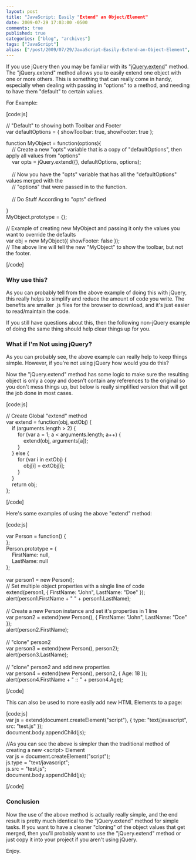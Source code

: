 ```yaml
---
layout: post
title: "JavaScript: Easily "Extend" an Object/Element"
date: 2009-07-29 17:03:00 -0500
comments: true
published: true
categories: ["blog", "archives"]
tags: ["JavaScript"]
alias: ["/post/2009/07/29/JavaScript-Easily-Extend-an-Object-Element", "/post/2009/07/29/javascript-easily-extend-an-object-element"]
---
```

<!-- more -->
<p>If you use jQuery then you may be familiar with its "<a href="http://docs.jquery.com/Utilities/jQuery.extend">jQuery.extend</a>" method. The "jQuery.extend" method allows you to easily extend one object with one or more others. This is something that can really come in handy, especially when dealing with passing in "options" to a method, and needing to have them "default" to certain values.</p>
<p>For Example:</p>
<p>[code:js]</p>
<p>// "Default" to showing both Toolbar and Footer<br />var defaultOptions = { showToolbar: true, showFooter: true };</p>
<p>function MyObject = function(options){<br />&nbsp;&nbsp;&nbsp; // Create a new "opts" variable that is a copy of "defaultOptions", then apply all values from "options"<br />&nbsp;&nbsp;&nbsp; var opts = jQuery.extend({}, defaultOptions, options);<br /><br />&nbsp;&nbsp;&nbsp; // Now you have the "opts" variable that has all the "defaultOptions" values merged with the<br />&nbsp;&nbsp;&nbsp; // "options" that were passed in to the function.<br /><br />&nbsp;&nbsp;&nbsp; // Do Stuff According to "opts" defined</p>
<p>}<br />MyObject.prototype = {};</p>
<p>// Example of creating new MyObject and passing it only the values you want to override the defaults<br />var obj = new MyObject({ showFooter: false });<br />// The above line will tell the new "MyObject" to show the toolbar, but not the footer.</p>
<p>[/code]</p>
<h3>Why use this?</h3>
<p>As you can probably tell from the above example of doing this with jQuery, this really helps to simplify and reduce the amount of code you write. The benefits are smaller .js files for the browser to download, and it's just easier to read/maintain the code.</p>
<p>If you still have questions about this, then the following non-jQuery example of doing the same thing should help clear things up for you.</p>
<h3>What if I'm Not using jQuery?<br /></h3>
<p>As you can probably see, the above example can really help to keep things simple. However, if you're not using jQuery how would you do this?</p>
<p>Now the "jQuery.extend" method has some logic to make sure the resulting object is only a copy and doesn't contain any references to the original so you don't mess things up, but below is really simplified version that will get the job done in most cases.</p>
<p>[code:js]</p>
<p>// Create Global "extend" method<br />var extend = function(obj, extObj) {<br />&nbsp;&nbsp;&nbsp; if (arguments.length &gt; 2) {<br />&nbsp;&nbsp;&nbsp;&nbsp;&nbsp;&nbsp;&nbsp; for (var a = 1; a &lt; arguments.length; a++) {<br />&nbsp;&nbsp;&nbsp;&nbsp;&nbsp;&nbsp;&nbsp;&nbsp;&nbsp;&nbsp;&nbsp; extend(obj, arguments[a]);<br />&nbsp;&nbsp;&nbsp;&nbsp;&nbsp;&nbsp;&nbsp; }<br />&nbsp;&nbsp;&nbsp; } else {<br />&nbsp;&nbsp;&nbsp;&nbsp;&nbsp;&nbsp;&nbsp; for (var i in extObj) {<br />&nbsp;&nbsp;&nbsp;&nbsp;&nbsp;&nbsp;&nbsp;&nbsp;&nbsp;&nbsp;&nbsp; obj[i] = extObj[i];<br />&nbsp;&nbsp;&nbsp;&nbsp;&nbsp;&nbsp;&nbsp; }<br />&nbsp;&nbsp;&nbsp; }<br />&nbsp;&nbsp;&nbsp; return obj;<br />};</p>
<p>[/code]</p>
<p>Here's some examples of using the above "extend" method:</p>
<p>[code:js]</p>
<p>var Person = function() {<br />};<br />Person.prototype = {<br />&nbsp;&nbsp;&nbsp; FirstName: null,<br />&nbsp;&nbsp;&nbsp; LastName: null<br />};&nbsp;&nbsp;&nbsp;&nbsp;&nbsp;&nbsp;&nbsp; <br /><br />var person1 = new Person();<br />// Set multiple object properties with a single line of code<br />extend(person1, { FirstName: "John", LastName: "Doe" });<br />alert(person1.FirstName + " " + person1.LastName);<br /><br />// Create a new Person instance and set it's properties in 1 line<br />var person2 = extend(new Person(), { FirstName: "John", LastName: "Doe" });<br />alert(person2.FirstName);<br /><br />// "clone" person2<br />var person3 = extend(new Person(), person2);<br />alert(person3.LastName);<br /><br />// "clone" person2 and add new properties<br />var person4 = extend(new Person(), person2, { Age: 18 });<br />alert(person4.FirstName + " :: " + person4.Age);</p>
<p>[/code]</p>
<p>This can also be used to more easily add new HTML Elements to a page:</p>
<p>[code:js]<br />var js = extend(document.createElement("script"), { type: "text/javascript", src: "test.js" });<br />document.body.appendChild(js);</p>
<p>//As you can see the above is simpler than the traditional method of creating a new &lt;script&gt; Element<br />var js = document.createElement("script");<br />js.type = "text/javascript";<br />js.src = "test.js";<br />document.body.appendChild(js);</p>
<p>[/code]</p>
<h3>Conclusion</h3>
<p>Now the use of the above method is actually really simple, and the end result is pretty much identical to the "jQuery.extend" method for simple tasks. If you want to have a cleaner "cloning" of the object values that get merged, then you'll probably want to use the "jQuery.extend" method or just copy it into your project if you aren't using jQuery.</p>
<p>Enjoy.</p>
